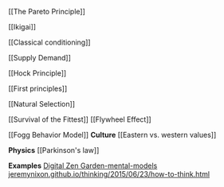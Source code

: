 
[[The Pareto Principle]]

[[Ikigai]]

[[Classical conditioning]]

[[Supply Demand]]


[[Hock Principle]]

[[First principles]]


[[Natural Selection]]

[[Survival of the Fittest]]
[[Flywheel Effect]]


[[Fogg Behavior Model]]
**Culture**
[[Eastern vs. western values]]


**Physics**
[[Parkinson's law]]



**Examples**
[Digital Zen Garden-mental-models](https://notes.binnyva.com/tags/mental-models/)
[jeremynixon.github.io/thinking/2015/06/23/how-to-think.html](https://jeremynixon.github.io/thinking/2015/06/23/how-to-think.html)